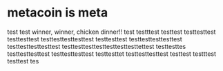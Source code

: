 # metacoin is meta

test
test
winner, winner, chicken dinner!!
test
testttest
testtest
testtesttest
testtesttest
testtesttesttesttest
testtesttest
testtesttesttesttest
testtesttesttesttest
testtesttesttesttesttesttesttettest
testtesttes
testtesttesttest
testtesttesttest
testtesttet
testtesttesttest
testtest
testttest
testtest
tes
